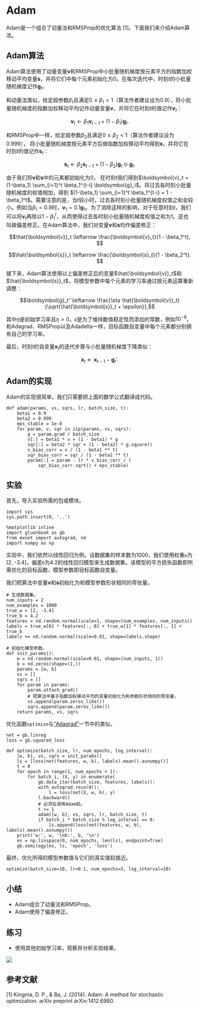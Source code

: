 # Adam

Adam是一个组合了动量法和RMSProp的优化算法 [1]。下面我们来介绍Adam算法。


## Adam算法

Adam算法使用了动量变量$\boldsymbol{v}$和RMSProp中小批量随机梯度按元素平方的指数加权移动平均变量$\boldsymbol{s}$，并将它们中每个元素初始化为0。在每次迭代中，时刻$t$的小批量随机梯度记作$\boldsymbol{g}_t$。


和动量法类似，给定超参数$\beta_1$且满足$0 \leq \beta_1 < 1$（算法作者建议设为0.9），将小批量随机梯度的指数加权移动平均记作动量变量$\boldsymbol{v}$，并将它在时刻$t$的值记作$\boldsymbol{v}_t$：

$$\boldsymbol{v}_t \leftarrow \beta_1 \boldsymbol{v}_{t-1} + (1 - \beta_1) \boldsymbol{g}_t. $$

和RMSProp中一样，给定超参数$\beta_2$且满足$0 \leq \beta_2 < 1$（算法作者建议设为0.999），
将小批量随机梯度按元素平方后做指数加权移动平均得到$\boldsymbol{s}$，并将它在时刻$t$的值记作$\boldsymbol{s}_t$：

$$\boldsymbol{s}_t \leftarrow \beta_2 \boldsymbol{s}_{t-1} + (1 - \beta_2) \boldsymbol{g}_t \odot \boldsymbol{g}_t. $$

由于我们将$\boldsymbol{v}$和$\boldsymbol{s}$中的元素都初始化为0，
在时刻$t$我们得到$\boldsymbol{v}_t =  (1-\beta_1) \sum_{i=1}^t \beta_1^{t-i} \boldsymbol{g}_i$。将过去各时刻小批量随机梯度的权值相加，得到 $(1-\beta_1) \sum_{i=1}^t \beta_1^{t-i} = 1 - \beta_1^t$。需要注意的是，当$t$较小时，过去各时刻小批量随机梯度权值之和会较小。例如当$\beta_1 = 0.9$时，$\boldsymbol{v}_1 = 0.1\boldsymbol{g}_1$。为了消除这样的影响，对于任意时刻$t$，我们可以将$\boldsymbol{v}_t$再除以$1 - \beta_1^t$，从而使得过去各时刻小批量随机梯度权值之和为1。这也叫做偏差修正。在Adam算法中，我们对变量$\boldsymbol{v}$和$\boldsymbol{s}$均作偏差修正：

$$\hat{\boldsymbol{v}}_t \leftarrow \frac{\boldsymbol{v}_t}{1 - \beta_1^t}, $$

$$\hat{\boldsymbol{s}}_t \leftarrow \frac{\boldsymbol{s}_t}{1 - \beta_2^t}. $$


接下来，Adam算法使用以上偏差修正后的变量$\hat{\boldsymbol{v}}_t$和$\hat{\boldsymbol{s}}_t$，将模型参数中每个元素的学习率通过按元素运算重新调整：

$$\boldsymbol{g}_t' \leftarrow \frac{\eta \hat{\boldsymbol{v}}_t}{\sqrt{\hat{\boldsymbol{s}}_t + \epsilon}},$$

其中$\eta$是初始学习率且$\eta > 0$，$\epsilon$是为了维持数值稳定性而添加的常数，例如$10^{-8}$。和Adagrad、RMSProp以及Adadelta一样，目标函数自变量中每个元素都分别拥有自己的学习率。

最后，时刻$t$的自变量$\boldsymbol{x}_t$的迭代步骤与小批量随机梯度下降类似：

$$\boldsymbol{x}_t \leftarrow \boldsymbol{x}_{t-1} - \boldsymbol{g}_t'. $$


## Adam的实现


Adam的实现很简单。我们只需要把上面的数学公式翻译成代码。

```{.python .input}
def adam(params, vs, sqrs, lr, batch_size, t):
    beta1 = 0.9
    beta2 = 0.999
    eps_stable = 1e-8
    for param, v, sqr in zip(params, vs, sqrs):      
        g = param.grad / batch_size
        v[:] = beta1 * v + (1 - beta1) * g
        sqr[:] = beta2 * sqr + (1 - beta2) * g.square()
        v_bias_corr = v / (1 - beta1 ** t)
        sqr_bias_corr = sqr / (1 - beta2 ** t)    
        param[:] = param - lr * v_bias_corr / (
            sqr_bias_corr.sqrt() + eps_stable)  
```

## 实验

首先，导入实验所需的包或模块。

```{.python .input}
import sys
sys.path.insert(0, '..')

%matplotlib inline
import gluonbook as gb
from mxnet import autograd, nd
import numpy as np
```

实验中，我们依然以线性回归为例。设数据集的样本数为1000，我们使用权重`w`为[2, -3.4]，偏差`b`为4.2的线性回归模型来生成数据集。该模型的平方损失函数即所需优化的目标函数，模型参数即目标函数自变量。

我们把算法中变量$\boldsymbol{v}$和$\boldsymbol{s}$初始化为和模型参数形状相同的零张量。

```{.python .input  n=1}
# 生成数据集。
num_inputs = 2
num_examples = 1000
true_w = [2, -3.4]
true_b = 4.2
features = nd.random.normal(scale=1, shape=(num_examples, num_inputs))
labels = true_w[0] * features[:, 0] + true_w[1] * features[:, 1] + true_b
labels += nd.random.normal(scale=0.01, shape=labels.shape)

# 初始化模型参数。
def init_params():
    w = nd.random.normal(scale=0.01, shape=(num_inputs, 1))
    b = nd.zeros(shape=(1,))
    params = [w, b]
    vs = []
    sqrs = []
    for param in params:
        param.attach_grad()
        # 把算法中基于指数加权移动平均的变量初始化为和参数形状相同的零张量。
        vs.append(param.zeros_like())
        sqrs.append(param.zeros_like())
    return params, vs, sqrs
```

优化函数`optimize`与[“Adagrad”](adagrad.md)一节中的类似。

```{.python .input  n=2}
net = gb.linreg
loss = gb.squared_loss

def optimize(batch_size, lr, num_epochs, log_interval):
    [w, b], vs, sqrs = init_params()
    ls = [loss(net(features, w, b), labels).mean().asnumpy()]
    t = 0
    for epoch in range(1, num_epochs + 1):
        for batch_i, (X, y) in enumerate(
            gb.data_iter(batch_size, features, labels)):
            with autograd.record():
                l = loss(net(X, w, b), y)
            l.backward()
            # 必须在调用Adam前。
            t += 1
            adam([w, b], vs, sqrs, lr, batch_size, t)
            if batch_i * batch_size % log_interval == 0:
                ls.append(loss(net(features, w, b), labels).mean().asnumpy())
    print('w:', w, '\nb:', b, '\n')
    es = np.linspace(0, num_epochs, len(ls), endpoint=True)
    gb.semilogy(es, ls, 'epoch', 'loss')
```

最终，优化所得的模型参数值与它们的真实值较接近。

```{.python .input  n=3}
optimize(batch_size=10, lr=0.1, num_epochs=3, log_interval=10)
```

## 小结

* Adam组合了动量法和RMSProp。
* Adam使用了偏差修正。


## 练习

* 使用其他初始学习率，观察并分析实验结果。





![](../img/qr_adam.svg)

## 参考文献

[1] Kingma, D. P., & Ba, J. (2014). Adam: A method for stochastic optimization. arXiv preprint arXiv:1412.6980.
